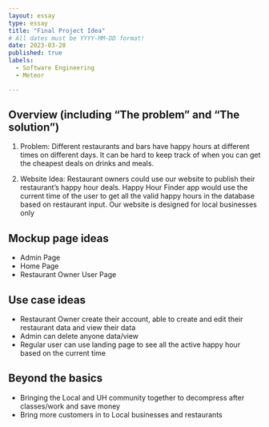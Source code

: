 ```yaml
---
layout: essay
type: essay
title: "Final Project Idea"
# All dates must be YYYY-MM-DD format!
date: 2023-03-28
published: true
labels:
  - Software Engineering
  - Meteor

---
```




## Overview (including “The problem” and “The solution”)

1. Problem: Different restaurants and bars have happy hours at different times on different days. It can be hard to keep track of when you can get the cheapest deals on drinks and meals.

2. Website Idea:
Restaurant owners could use our website to publish their restaurant’s happy hour deals.  Happy Hour Finder app would use the current time of the user to get all the valid happy hours in the database based on restaurant input. Our website is designed for local businesses only


## Mockup page ideas

* Admin Page
* Home Page
* Restaurant Owner User Page

## Use case ideas
* Restaurant Owner create their account, able to create and edit their restaurant data and view their data
* Admin can delete anyone data/view
* Regular user can use landing page to see all the active happy hour based on the current time


## Beyond the basics
* Bringing the Local and UH community together to decompress after classes/work and save money
* Bring more customers in to Local businesses and restaurants




